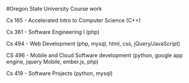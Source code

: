 #Oregon State University Course work

Cs 165 - Accelerated Intro to Computer Science (C++) 

Cs 361 - Software Engineering I (php) 

Cs 494 - Web Development (php, mysql, html, css, jQuery/JavaScript)

CS 496 - Mobile and Cloud Software development (python, google app engine, jquery Mobile, ember.js, php) 

Cs 419 - Software Projects (python, mysql) 


